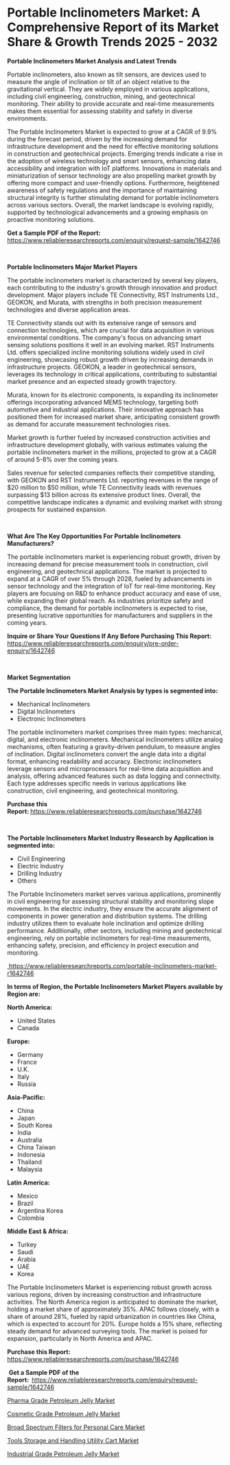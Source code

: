 <p><h1>Portable Inclinometers Market: A Comprehensive Report of its Market Share & Growth Trends 2025 - 2032</h1></p><p><strong>Portable Inclinometers Market Analysis and Latest Trends</strong></p>
<p><p>Portable inclinometers, also known as tilt sensors, are devices used to measure the angle of inclination or tilt of an object relative to the gravitational vertical. They are widely employed in various applications, including civil engineering, construction, mining, and geotechnical monitoring. Their ability to provide accurate and real-time measurements makes them essential for assessing stability and safety in diverse environments.</p><p>The Portable Inclinometers Market is expected to grow at a CAGR of 9.9% during the forecast period, driven by the increasing demand for infrastructure development and the need for effective monitoring solutions in construction and geotechnical projects. Emerging trends indicate a rise in the adoption of wireless technology and smart sensors, enhancing data accessibility and integration with IoT platforms. Innovations in materials and miniaturization of sensor technology are also propelling market growth by offering more compact and user-friendly options. Furthermore, heightened awareness of safety regulations and the importance of maintaining structural integrity is further stimulating demand for portable inclinometers across various sectors. Overall, the market landscape is evolving rapidly, supported by technological advancements and a growing emphasis on proactive monitoring solutions.</p></p>
<p><strong>Get a Sample PDF of the Report:&nbsp;</strong> <a href="https://www.reliableresearchreports.com/enquiry/request-sample/1642746?utm_campaign=7&utm_medium=2&utm_source=Github&utm_content=ia&utm_term=12012025&utm_id=portable-inclinometers">https://www.reliableresearchreports.com/enquiry/request-sample/1642746</a></p>
<p>&nbsp;</p>
<p><strong>Portable Inclinometers Major Market Players</strong></p>
<p><p>The portable inclinometers market is characterized by several key players, each contributing to the industry's growth through innovation and product development. Major players include TE Connectivity, RST Instruments Ltd., GEOKON, and Murata, with strengths in both precision measurement technologies and diverse application areas.</p><p>TE Connectivity stands out with its extensive range of sensors and connection technologies, which are crucial for data acquisition in various environmental conditions. The company's focus on advancing smart sensing solutions positions it well in an evolving market. RST Instruments Ltd. offers specialized incline monitoring solutions widely used in civil engineering, showcasing robust growth driven by increasing demands in infrastructure projects. GEOKON, a leader in geotechnical sensors, leverages its technology in critical applications, contributing to substantial market presence and an expected steady growth trajectory.</p><p>Murata, known for its electronic components, is expanding its inclinometer offerings incorporating advanced MEMS technology, targeting both automotive and industrial applications. Their innovative approach has positioned them for increased market share, anticipating consistent growth as demand for accurate measurement technologies rises.</p><p>Market growth is further fueled by increased construction activities and infrastructure development globally, with various estimates valuing the portable inclinometers market in the millions, projected to grow at a CAGR of around 5-8% over the coming years.</p><p>Sales revenue for selected companies reflects their competitive standing, with GEOKON and RST Instruments Ltd. reporting revenues in the range of $20 million to $50 million, while TE Connectivity leads with revenues surpassing $13 billion across its extensive product lines. Overall, the competitive landscape indicates a dynamic and evolving market with strong prospects for sustained expansion.</p></p>
<p>&nbsp;</p>
<p><strong>What Are The Key Opportunities For Portable Inclinometers Manufacturers?</strong></p>
<p><p>The portable inclinometers market is experiencing robust growth, driven by increasing demand for precise measurement tools in construction, civil engineering, and geotechnical applications. The market is projected to expand at a CAGR of over 5% through 2028, fueled by advancements in sensor technology and the integration of IoT for real-time monitoring. Key players are focusing on R&D to enhance product accuracy and ease of use, while expanding their global reach. As industries prioritize safety and compliance, the demand for portable inclinometers is expected to rise, presenting lucrative opportunities for manufacturers and suppliers in the coming years.</p></p>
<p><strong>Inquire or Share Your Questions If Any Before Purchasing This Report:</strong> <a href="https://www.reliableresearchreports.com/enquiry/pre-order-enquiry/1642746?utm_campaign=7&utm_medium=2&utm_source=Github&utm_content=ia&utm_term=12012025&utm_id=portable-inclinometers">https://www.reliableresearchreports.com/enquiry/pre-order-enquiry/1642746</a></p>
<p>&nbsp;</p>
<p><strong>Market Segmentation</strong></p>
<p><strong>The Portable Inclinometers Market Analysis by types is segmented into:</strong></p>
<p><ul><li>Mechanical Inclinometers</li><li>Digital Inclinometers</li><li>Electronic Inclinometers</li></ul></p>
<p><p>The portable inclinometers market comprises three main types: mechanical, digital, and electronic inclinometers. Mechanical inclinometers utilize analog mechanisms, often featuring a gravity-driven pendulum, to measure angles of inclination. Digital inclinometers convert the angle data into a digital format, enhancing readability and accuracy. Electronic inclinometers leverage sensors and microprocessors for real-time data acquisition and analysis, offering advanced features such as data logging and connectivity. Each type addresses specific needs in various applications like construction, civil engineering, and geotechnical monitoring.</p></p>
<p><strong>Purchase this Report:&nbsp;</strong><a href="https://www.reliableresearchreports.com/purchase/1642746?utm_campaign=7&utm_medium=2&utm_source=Github&utm_content=ia&utm_term=12012025&utm_id=portable-inclinometers">https://www.reliableresearchreports.com/purchase/1642746</a></p>
<p>&nbsp;</p>
<p><strong>The Portable Inclinometers Market Industry Research by Application is segmented into:</strong></p>
<p><ul><li>Civil Engineering</li><li>Electric Industry</li><li>Drilling Industry</li><li>Others</li></ul></p>
<p><p>The Portable Inclinometers market serves various applications, prominently in civil engineering for assessing structural stability and monitoring slope movements. In the electric industry, they ensure the accurate alignment of components in power generation and distribution systems. The drilling industry utilizes them to evaluate hole inclination and optimize drilling performance. Additionally, other sectors, including mining and geotechnical engineering, rely on portable inclinometers for real-time measurements, enhancing safety, precision, and efficiency in project execution and monitoring.</p></p>
<p><a href="https://www.reliableresearchreports.com/portable-inclinometers-market-r1642746?utm_campaign=7&utm_medium=2&utm_source=Github&utm_content=ia&utm_term=12012025&utm_id=portable-inclinometers">&nbsp;https://www.reliableresearchreports.com/portable-inclinometers-market-r1642746</a></p>
<p><strong>In terms of Region, the Portable Inclinometers Market Players available by Region are:</strong></p>
<p>
    <p> <strong> North America: </strong>
        <ul>
            <li>United States</li>
            <li>Canada</li>
        </ul>
        </p> 
    <p> <strong> Europe: </strong>
        <ul>
            <li>Germany</li>
            <li>France</li>
            <li>U.K.</li>
            <li>Italy</li>
            <li>Russia</li>
        </ul>
        </p> 
    <p> <strong> Asia-Pacific: </strong>
        <ul>
            <li>China</li>
            <li>Japan</li>
            <li>South Korea</li>
            <li>India</li>
            <li>Australia</li>
            <li>China Taiwan</li>
            <li>Indonesia</li>
            <li>Thailand</li>
            <li>Malaysia</li>
        </ul>
        </p> 
    <p> <strong> Latin America: </strong>
        <ul>
            <li>Mexico</li>
            <li>Brazil</li>
            <li>Argentina Korea</li>
            <li>Colombia</li>
        </ul>
        </p> 
    <p> <strong> Middle East & Africa: </strong>
        <ul>
            <li>Turkey</li>
            <li>Saudi</li>
            <li>Arabia</li>
            <li>UAE</li>
            <li>Korea</li>
        </ul>
    </p>
    </p>
<p><p>The Portable Inclinometers Market is experiencing robust growth across various regions, driven by increasing construction and infrastructure activities. The North America region is anticipated to dominate the market, holding a market share of approximately 35%. APAC follows closely, with a share of around 28%, fueled by rapid urbanization in countries like China, which is expected to account for 20%. Europe holds a 15% share, reflecting steady demand for advanced surveying tools. The market is poised for expansion, particularly in North America and APAC.</p></p>
<p><strong>Purchase this Report: </strong><a href="https://www.reliableresearchreports.com/purchase/1642746?utm_campaign=7&utm_medium=2&utm_source=Github&utm_content=ia&utm_term=12012025&utm_id=portable-inclinometers">https://www.reliableresearchreports.com/purchase/1642746</a></p>
<p>&nbsp;<strong>Get a Sample PDF of the Report:&nbsp;&nbsp;</strong><a href="https://www.reliableresearchreports.com/enquiry/request-sample/1642746?utm_campaign=7&utm_medium=2&utm_source=Github&utm_content=ia&utm_term=12012025&utm_id=portable-inclinometers">https://www.reliableresearchreports.com/enquiry/request-sample/1642746</a></p>
<p><strong></strong></p>
<p><p><a href="https://github.com/FahadAhmed223/Market-Research-Report-List-1/blob/main/pharma-grade-petroleum-jelly-market.md?utm_campaign=7&utm_medium=2&utm_source=Github&utm_content=ia&utm_term=12012025&utm_id=portable-inclinometers">Pharma Grade Petroleum Jelly Market</a></p><p><a href="https://github.com/sherikacas30/Market-Research-Report-List-1/blob/main/cosmetic-grade-petroleum-jelly-market.md?utm_campaign=7&utm_medium=2&utm_source=Github&utm_content=ia&utm_term=12012025&utm_id=portable-inclinometers">Cosmetic Grade Petroleum Jelly Market</a></p><p><a href="https://github.com/angelajermaine/Market-Research-Report-List-5/blob/main/broad-spectrum-filters-for-personal-care-market.md?utm_campaign=7&utm_medium=2&utm_source=Github&utm_content=ia&utm_term=12012025&utm_id=portable-inclinometers">Broad Spectrum Filters for Personal Care Market</a></p><p><a href="https://github.com/NargisHussain432/Market-Research-Report-List-1/blob/main/tools-storage-and-handling-utility-cart-market.md?utm_campaign=7&utm_medium=2&utm_source=Github&utm_content=ia&utm_term=12012025&utm_id=portable-inclinometers">Tools Storage and Handling Utility Cart Market</a></p><p><a href="https://github.com/oliveroste6/Market-Research-Report-List-1/blob/main/industrial-grade-petroleum-jelly-market.md?utm_campaign=7&utm_medium=2&utm_source=Github&utm_content=ia&utm_term=12012025&utm_id=portable-inclinometers">Industrial Grade Petroleum Jelly Market</a></p></p>